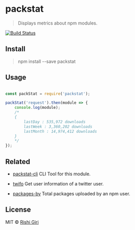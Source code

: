 # packstat

> Displays metrics about npm modules.

[![Build Status](https://travis-ci.org/CodeDotJS/packstat.svg?branch=master)](https://travis-ci.org/CodeDotJS/packstat)

## Install

> npm install --save packstat

## Usage

```js

const packStat = require('packstat');

packStat('request').then(module => {
	console.log(module);
	/*
	{
		lastDay : 535,972 downloads
		lastWeek : 3,360,202 downloads
		lastMonth : 14,974,412 downloads
	}
	*/
});
```
## Related

- [packstat-cli](https://github.com/CodeDotJs/packstat-cli) CLI Tool for this module.

- [twifo](https://github.com/codedotjs/twifo) Get user information of a twitter user.

- [packages-by](https://github.com/codedotjs/packages-by) Total packages uploaded by an npm user.

## License

MIT &copy; [Rishi Giri](http://rishigiri.com)